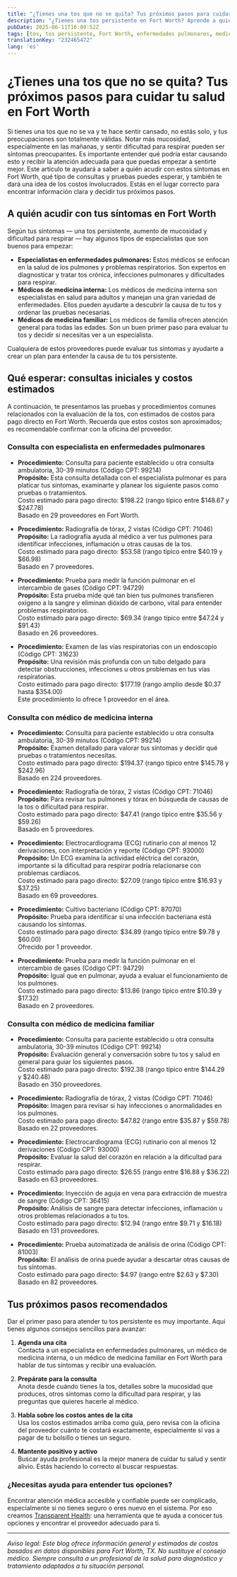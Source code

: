 ```yaml
---
title: "¿Tienes una tos que no se quita? Tus próximos pasos para cuidar tu salud en Fort Worth"
description: "¿Tienes una tos persistente en Fort Worth? Aprende a quién acudir, qué pruebas podrías necesitar y los costos estimados para tus próximos pasos."
pubDate: 2025-06-11T16:09:52Z
tags: [tos, tos persistente, Fort Worth, enfermedades pulmonares, medicina familiar, medicina interna, costos de salud]
translationKey: "232465472"
lang: 'es'
---
```


# ¿Tienes una tos que no se quita? Tus próximos pasos para cuidar tu salud en Fort Worth

Si tienes una tos que no se va y te hace sentir cansado, no estás solo, y tus preocupaciones son totalmente válidas. Notar más mucosidad, especialmente en las mañanas, y sentir dificultad para respirar pueden ser síntomas preocupantes. Es importante entender qué podría estar causando esto y recibir la atención adecuada para que puedas empezar a sentirte mejor. Este artículo te ayudará a saber a quién acudir con estos síntomas en Fort Worth, qué tipo de consultas y pruebas puedes esperar, y también te dará una idea de los costos involucrados. Estás en el lugar correcto para encontrar información clara y decidir tus próximos pasos.

## A quién acudir con tus síntomas en Fort Worth

Según tus síntomas — una tos persistente, aumento de mucosidad y dificultad para respirar — hay algunos tipos de especialistas que son buenos para empezar:

- **Especialistas en enfermedades pulmonares:** Estos médicos se enfocan en la salud de los pulmones y problemas respiratorios. Son expertos en diagnosticar y tratar tos crónica, infecciones pulmonares y dificultades para respirar.
- **Médicos de medicina interna:** Los médicos de medicina interna son especialistas en salud para adultos y manejan una gran variedad de enfermedades. Ellos pueden ayudarte a descubrir la causa de tu tos y ordenar las pruebas necesarias.
- **Médicos de medicina familiar:** Los médicos de familia ofrecen atención general para todas las edades. Son un buen primer paso para evaluar tu tos y decidir si necesitas ver a un especialista.

Cualquiera de estos proveedores puede evaluar tus síntomas y ayudarte a crear un plan para entender la causa de tu tos persistente.

## Qué esperar: consultas iniciales y costos estimados

A continuación, te presentamos las pruebas y procedimientos comunes relacionados con la evaluación de la tos, con estimados de costos para pago directo en Fort Worth. Recuerda que estos costos son aproximados; es recomendable confirmar con la oficina del proveedor.

### Consulta con especialista en enfermedades pulmonares

- **Procedimiento:** Consulta para paciente establecido u otra consulta ambulatoria, 30-39 minutos (Código CPT: 99214)  
  **Propósito:** Esta consulta detallada con el especialista pulmonar es para platicar tus síntomas, examinarte y planear los siguiente pasos como pruebas o tratamientos.  
  Costo estimado para pago directo: $198.22 (rango típico entre $148.67 y $247.78)  
  Basado en 29 proveedores en Fort Worth.

- **Procedimiento:** Radiografía de tórax, 2 vistas (Código CPT: 71046)  
  **Propósito:** La radiografía ayuda al médico a ver tus pulmones para identificar infecciones, inflamación u otras causas de la tos.  
  Costo estimado para pago directo: $53.58 (rango típico entre $40.19 y $66.98)  
  Basado en 7 proveedores.

- **Procedimiento:** Prueba para medir la función pulmonar en el intercambio de gases (Código CPT: 94729)  
  **Propósito:** Esta prueba mide qué tan bien tus pulmones transfieren oxígeno a la sangre y eliminan dióxido de carbono, vital para entender problemas respiratorios.  
  Costo estimado para pago directo: $69.34 (rango típico entre $47.24 y $91.43)  
  Basado en 26 proveedores.

- **Procedimiento:** Examen de las vías respiratorias con un endoscopio (Código CPT: 31623)  
  **Propósito:** Una revisión más profunda con un tubo delgado para detectar obstrucciones, infecciones u otros problemas en tus vías respiratorias.  
  Costo estimado para pago directo: $177.19 (rango amplio desde $0.37 hasta $354.00)  
  Este procedimiento lo ofrece 1 proveedor en el área.

### Consulta con médico de medicina interna

- **Procedimiento:** Consulta para paciente establecido u otra consulta ambulatoria, 30-39 minutos (Código CPT: 99214)  
  **Propósito:** Examen detallado para valorar tus síntomas y decidir qué pruebas o tratamientos necesitas.  
  Costo estimado para pago directo: $194.37 (rango típico entre $145.78 y $242.96)  
  Basado en 224 proveedores.

- **Procedimiento:** Radiografía de tórax, 2 vistas (Código CPT: 71046)  
  **Propósito:** Para revisar tus pulmones y tórax en búsqueda de causas de la tos o dificultad para respirar.  
  Costo estimado para pago directo: $47.41 (rango típico entre $35.56 y $59.26)  
  Basado en 5 proveedores.

- **Procedimiento:** Electrocardiograma (ECG) rutinario con al menos 12 derivaciones, con interpretación y reporte (Código CPT: 93000)  
  **Propósito:** Un ECG examina la actividad eléctrica del corazón, importante si la dificultad para respirar podría relacionarse con problemas cardíacos.  
  Costo estimado para pago directo: $27.09 (rango típico entre $16.93 y $37.25)  
  Basado en 69 proveedores.

- **Procedimiento:** Cultivo bacteriano (Código CPT: 87070)  
  **Propósito:** Prueba para identificar si una infección bacteriana está causando los síntomas.  
  Costo estimado para pago directo: $34.89 (rango típico entre $9.78 y $60.00)  
  Ofrecido por 1 proveedor.

- **Procedimiento:** Prueba para medir la función pulmonar en el intercambio de gases (Código CPT: 94729)  
  **Propósito:** Igual que en pulmonar, ayuda a evaluar el funcionamiento de los pulmones.  
  Costo estimado para pago directo: $13.86 (rango típico entre $10.39 y $17.32)  
  Basado en 2 proveedores.

### Consulta con médico de medicina familiar

- **Procedimiento:** Consulta para paciente establecido u otra consulta ambulatoria, 30-39 minutos (Código CPT: 99214)  
  **Propósito:** Evaluación general y conversación sobre tu tos y salud en general para guiar los siguientes pasos.  
  Costo estimado para pago directo: $192.38 (rango típico entre $144.29 y $240.48)  
  Basado en 350 proveedores.

- **Procedimiento:** Radiografía de tórax, 2 vistas (Código CPT: 71046)  
  **Propósito:** Imagen para revisar si hay infecciones o anormalidades en los pulmones.  
  Costo estimado para pago directo: $47.82 (rango entre $35.87 y $59.78)  
  Basado en 22 proveedores.

- **Procedimiento:** Electrocardiograma (ECG) rutinario con al menos 12 derivaciones (Código CPT: 93000)  
  **Propósito:** Evaluar la salud del corazón en relación a la dificultad para respirar.  
  Costo estimado para pago directo: $26.55 (rango entre $16.88 y $36.22)  
  Basado en 63 proveedores.

- **Procedimiento:** Inyección de aguja en vena para extracción de muestra de sangre (Código CPT: 36415)  
  **Propósito:** Análisis de sangre para detectar infecciones, inflamación u otros problemas relacionados a tu tos.  
  Costo estimado para pago directo: $12.94 (rango entre $9.71 y $16.18)  
  Basado en 131 proveedores.

- **Procedimiento:** Prueba automatizada de análisis de orina (Código CPT: 81003)  
  **Propósito:** El análisis de orina puede ayudar a descartar otras causas de tus síntomas.  
  Costo estimado para pago directo: $4.97 (rango entre $2.63 y $7.30)  
  Basado en 82 proveedores.

## Tus próximos pasos recomendados

Dar el primer paso para atender tu tos persistente es muy importante. Aquí tienes algunos consejos sencillos para avanzar:

1. **Agenda una cita**  
   Contacta a un especialista en enfermedades pulmonares, un médico de medicina interna, o un médico de medicina familiar en Fort Worth para hablar de tus síntomas y recibir una evaluación.

2. **Prepárate para la consulta**  
   Anota desde cuándo tienes la tos, detalles sobre la mucosidad que produces, otros síntomas como la dificultad para respirar, y las preguntas que quieres hacerle al médico.

3. **Habla sobre los costos antes de la cita**  
   Usa los costos estimados arriba como guía, pero revisa con la oficina del proveedor cuánto te costará exactamente, especialmente si vas a pagar de tu bolsillo o tienes un seguro.

4. **Mantente positivo y activo**  
   Buscar ayuda profesional es la mejor manera de cuidar tu salud y sentir alivio. Estás haciendo lo correcto al buscar respuestas.

### ¿Necesitas ayuda para entender tus opciones?

Encontrar atención médica accesible y confiable puede ser complicado, especialmente si no tienes seguro o eres nuevo en el sistema. Por eso creamos [Transparent Health](https://transparenthealth.ai): una herramienta que te ayuda a conocer tus opciones y encontrar el proveedor adecuado para ti.

---

*Aviso legal: Este blog ofrece información general y estimados de costos basados en datos disponibles para Fort Worth, TX. No sustituye el consejo médico. Siempre consulta a un profesional de la salud para diagnóstico y tratamiento adaptados a tu situación personal.*